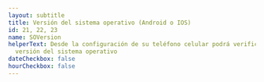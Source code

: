 ```yaml
---
layout: subtitle
title: Versión del sistema operativo (Android o IOS)
id: 21, 22, 23
name: SOVersion
helperText: Desde la configuración de su teléfono celular podrá verificar la
  versión del sistema operativo
dateCheckbox: false
hourCheckbox: false
---
```

